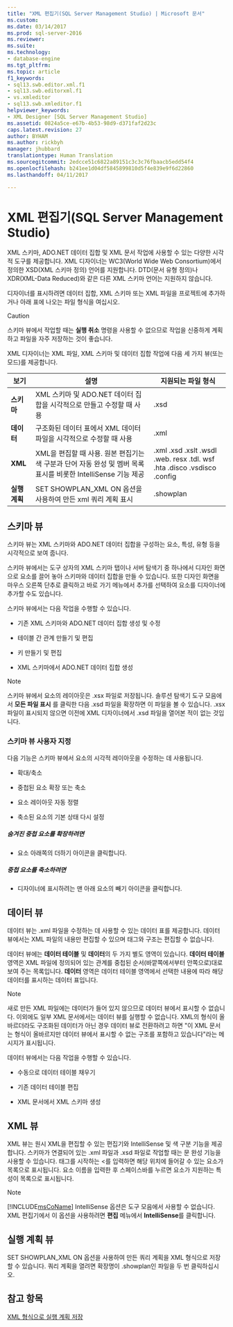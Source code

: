 ```yaml
---
title: "XML 편집기(SQL Server Management Studio) | Microsoft 문서"
ms.custom: 
ms.date: 03/14/2017
ms.prod: sql-server-2016
ms.reviewer: 
ms.suite: 
ms.technology:
- database-engine
ms.tgt_pltfrm: 
ms.topic: article
f1_keywords:
- sql13.swb.editor.xml.f1
- sql13.swb.editorxml.f1
- vs.xmleditor
- sql13.swb.xmleditor.f1
helpviewer_keywords:
- XML Designer [SQL Server Management Studio]
ms.assetid: 0824a5ce-e67b-4b53-98d9-d371faf2d23c
caps.latest.revision: 27
author: BYHAM
ms.author: rickbyh
manager: jhubbard
translationtype: Human Translation
ms.sourcegitcommit: 2edcce51c6822a89151c3c3c76fbaacb5edd54f4
ms.openlocfilehash: b241ee1d04df5845899810d5f4e839e9f6d22860
ms.lasthandoff: 04/11/2017

---
```

# <a name="xml-editor-sql-server-management-studio"></a>XML 편집기(SQL Server Management Studio)
  XML 스키마, ADO.NET 데이터 집합 및 XML 문서 작업에 사용할 수 있는 다양한 시각적 도구를 제공합니다. XML 디자이너는 WC3(World Wide Web Consortium)에서 정의한 XSD(XML 스키마 정의) 언어를 지원합니다. DTD(문서 유형 정의)나 XDR(XML-Data Reduced)와 같은 다른 XML 스키마 언어는 지원하지 않습니다.  
  
 디자이너를 표시하려면 데이터 집합, XML 스키마 또는 XML 파일을 프로젝트에 추가하거나 아래 표에 나오는 파일 형식을 여십시오.  
  
> [!CAUTION]  
>  스키마 뷰에서 작업할 때는 **실행 취소** 명령을 사용할 수 없으므로 작업을 신중하게 계획하고 파일을 자주 저장하는 것이 좋습니다.  
  
 XML 디자이너는 XML 파일, XML 스키마 및 데이터 집합 작업에 다음 세 가지 뷰(또는 모드)를 제공합니다.  
  
|보기|설명|지원되는 파일 형식|  
|----------|-----------------|--------------------------|  
|**스키마**|XML 스키마 및 ADO.NET 데이터 집합을 시각적으로 만들고 수정할 때 사용|.xsd|  
|**데이터**|구조화된 데이터 표에서 XML 데이터 파일을 시각적으로 수정할 때 사용|.xml|  
|**XML**|XML을 편집할 때 사용. 원본 편집기는 색 구분과 단어 자동 완성 및 멤버 목록 표시를 비롯한 IntelliSense 기능 제공|.xml .xsd .xslt .wsdl .web. resx .tdl. wsf .hta .disco .vsdisco .config|  
|**실행 계획**|SET SHOWPLAN_XML ON 옵션을 사용하여 만든 xml 쿼리 계획 표시|.showplan|  
  
## <a name="schema-view"></a>스키마 뷰  
 스키마 뷰는 XML 스키마와 ADO.NET 데이터 집합을 구성하는 요소, 특성, 유형 등을 시각적으로 보여 줍니다.  
  
 스키마 뷰에서는 도구 상자의 XML 스키마 탭이나 서버 탐색기 중 하나에서 디자인 화면으로 요소를 끌어 놓아 스키마와 데이터 집합을 만들 수 있습니다. 또한 디자인 화면을 마우스 오른쪽 단추로 클릭하고 바로 가기 메뉴에서 추가를 선택하여 요소를 디자이너에 추가할 수도 있습니다.  
  
 스키마 뷰에서는 다음 작업을 수행할 수 있습니다.  
  
-   기존 XML 스키마와 ADO.NET 데이터 집합 생성 및 수정  
  
-   테이블 간 관계 만들기 및 편집  
  
-   키 만들기 및 편집  
  
-   XML 스키마에서 ADO.NET 데이터 집합 생성  
  
> [!NOTE]  
>  스키마 뷰에서 요소의 레이아웃은 .xsx 파일로 저장됩니다. 솔루션 탐색기 도구 모음에서 **모든 파일 표시** 를 클릭한 다음 .xsd 파일을 확장하면 이 파일을 볼 수 있습니다. .xsx 파일이 표시되지 않으면 이전에 XML 디자이너에서 .xsd 파일을 열어본 적이 없는 것입니다.  
  
### <a name="customizing-schema-view"></a>스키마 뷰 사용자 지정  
 다음 기능은 스키마 뷰에서 요소의 시각적 레이아웃을 수정하는 데 사용됩니다.  
  
-   확대/축소  
  
-   중첩된 요소 확장 또는 축소  
  
-   요소 레이아웃 자동 정렬  
  
-   축소된 요소의 기본 상태 다시 설정  
  
##### <a name="to-expand-hidden-nested-elements"></a>숨겨진 중첩 요소를 확장하려면  
  
-   요소 아래쪽의 더하기 아이콘을 클릭합니다.  
  
##### <a name="to-collapse-nested-elements"></a>중첩 요소를 축소하려면  
  
-   디자이너에 표시하려는 맨 아래 요소의 빼기 아이콘을 클릭합니다.  
  
## <a name="data-view"></a>데이터 뷰  
 데이터 뷰는 .xml 파일을 수정하는 데 사용할 수 있는 데이터 표를 제공합니다. 데이터 뷰에서는 XML 파일의 내용만 편집할 수 있으며 태그와 구조는 편집할 수 없습니다.  
  
 데이터 뷰에는 **데이터 테이블** 및 **데이터**의 두 가지 별도 영역이 있습니다. **데이터 테이블** 영역은 XML 파일에 정의되어 있는 관계를 중첩된 순서(바깥쪽에서부터 안쪽으로)대로 보여 주는 목록입니다. **데이터** 영역은 데이터 테이블 영역에서 선택한 내용에 따라 해당 데이터를 표시하는 데이터 표입니다.  
  
> [!NOTE]  
>  새로 만든 XML 파일에는 데이터가 들어 있지 않으므로 데이터 뷰에서 표시할 수 없습니다. 이외에도 일부 XML 문서에서는 데이터 뷰를 실행할 수 없습니다. XML의 형식이 올바르더라도 구조화된 데이터가 아닌 경우 데이터 뷰로 전환하려고 하면 "이 XML 문서는 형식이 올바르지만 데이터 뷰에서 표시할 수 없는 구조를 포함하고 있습니다"라는 메시지가 표시됩니다.  
  
 데이터 뷰에서는 다음 작업을 수행할 수 있습니다.  
  
-   수동으로 데이터 테이블 채우기  
  
-   기존 데이터 테이블 편집  
  
-   XML 문서에서 XML 스키마 생성  
  
## <a name="xml-view"></a>XML 뷰  
 XML 뷰는 원시 XML을 편집할 수 있는 편집기와 IntelliSense 및 색 구분 기능을 제공합니다. 스키마가 연결되어 있는 .xml 파일과 .xsd 파일로 작업할 때는 문 완성 기능을 사용할 수 있습니다. 태그를 시작하는 <를 입력하면 해당 위치에 들어갈 수 있는 요소가 목록으로 표시됩니다. 요소 이름을 입력한 후 스페이스바를 누르면 요소가 지원하는 특성이 목록으로 표시됩니다.  
  
> [!NOTE]  
>  [!INCLUDE[msCoName](../../includes/msconame-md.md)] IntelliSense 옵션은 도구 모음에서 사용할 수 없습니다. XML 편집기에서 이 옵션을 사용하려면 **편집** 메뉴에서 **IntelliSense**를 클릭합니다.  
  
## <a name="showplan-view"></a>실행 계획 뷰  
 SET SHOWPLAN_XML ON 옵션을 사용하여 만든 쿼리 계획을 XML 형식으로 저장할 수 있습니다. 쿼리 계획을 열려면 확장명이 .showplan인 파일을 두 번 클릭하십시오.  
  
## <a name="see-also"></a>참고 항목  
 [XML 형식으로 실행 계획 저장](../../relational-databases/performance/save-an-execution-plan-in-xml-format.md)  
  
  

